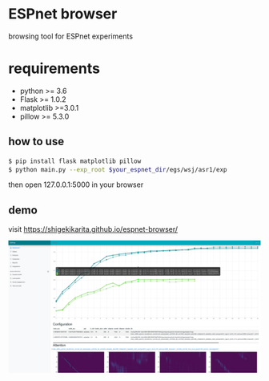 # ESPnet browser

browsing tool for ESPnet experiments

# requirements

- python >= 3.6
- Flask >= 1.0.2
- matplotlib >=3.0.1
- pillow >= 5.3.0

## how to use

```bash
$ pip install flask matplotlib pillow
$ python main.py --exp_root $your_espnet_dir/egs/wsj/asr1/exp
```

then open 127.0.0.1:5000 in your browser

## demo

visit https://shigekikarita.github.io/espnet-browser/

![demo](docs/espnet-browser.png)
